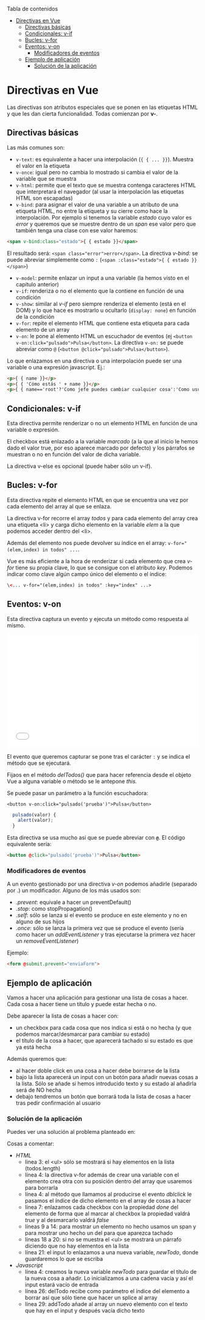 <!-- START doctoc generated TOC please keep comment here to allow auto update -->
<!-- DON'T EDIT THIS SECTION, INSTEAD RE-RUN doctoc TO UPDATE -->
Tabla de contenidos

- [Directivas en Vue](#directivas-en-vue)
  - [Directivas básicas](#directivas-b%C3%A1sicas)
  - [Condicionales: v-if](#condicionales-v-if)
  - [Bucles: v-for](#bucles-v-for)
  - [Eventos: v-on](#eventos-v-on)
    - [Modificadores de eventos](#modificadores-de-eventos)
  - [Ejemplo de aplicación](#ejemplo-de-aplicaci%C3%B3n)
    - [Solución de la aplicación](#soluci%C3%B3n-de-la-aplicaci%C3%B3n)

<!-- END doctoc generated TOC please keep comment here to allow auto update -->

# Directivas en Vue
Las directivas son atributos especiales que se ponen en las etiquetas HTML y que les dan cierta funcionalidad. Todas comienzan por **v-**. 

## Directivas básicas
Las más comunes son:
* `v-text`: es equivalente a hacer una interpolación (` { { ... }} `). Muestra el valor en la etiqueta
* `v-once`: igual pero no cambia lo mostrado si cambia el valor de la variable que se muestra
* `v-html`: permite que el texto que se muestra contenga caracteres HTML que interpretará el navegador (al usar la interpolación las etiquetas HTML son escapadas)
* `v-bind`: para asignar el valor de una variable a un atributo de una etiqueta HTML, no entre la etiqueta y su cierre como hace la interpolación. Por ejemplo si tenemos la variable _estado_ cuyo valor es _error_ y queremos que se muestre dentro de un _span_ ese valor pero que también tenga una clase con ese valor haremos:
```html
<span v-bind:class="estado">{ { estado }}</span>
```
El resultado será: `<span class="error">error</span>`. La directiva _v-bind:_ se puede abreviar simplemente como _`:`_ (`<span :class="estado">{ { estado }}</span>`)
* `v-model`: permite enlazar un input a una variable (la hemos visto en el capítulo anterior)
* `v-if`: renderiza o no el elemento que la contiene en función de una condición
* `v-show`: similar al _v-if_ pero siempre renderiza el elemento (está en el DOM) y lo que hace es mostrarlo u ocultarlo (`display: none`) en función de la condición
* `v-for`: repite el elemento HTML que contiene esta etiqueta para cada elemento de un array
* `v-on`: le pone al elemento HTML un escuchador de eventos (ej `<button v-on:click="pulsado">Pulsa</button>`. La directiva `v-on:` se puede abreviar como `@` (`<button @click="pulsado">Pulsa</button>`).

Lo que enlazamos en una directiva o una interpolación puede ser una variable o una expresión javascript. Ej.:
```html
<p>{ { name }}</p>
<p>{ { 'Cómo estás ' + name }}</p>
<p>{ { name=='root'?'Como jefe puedes cambiar cualquier cosa':'Como usuario '+name+' puedes cambiar tus datos' }}</p>
```

## Condicionales: v-if
Esta directiva permite renderizar o no un elemento HTML en función de una variable o expresión.

<script async src="//jsfiddle.net/juansegura/84jq5jbg/4/embed/js,html,result/"></script>

El checkbox está enlazado a la variable _marcado_ (a la que al inicio le hemos dado el valor true, por eso aparece marcado por defecto) y los párrafos se muestran o no en función del valor de dicha variable.

La directiva v-else es opcional (puede haber sólo un v-if).

## Bucles: v-for
Esta directiva repite el elemento HTML en que se encuentra una vez por cada elemento del array al que se enlaza.

<script async src="//jsfiddle.net/juansegura/o6bj81s3/embed/js,html,result/"></script>

La directiva v-for recorre el array _todos_ y para cada elemento del array crea una etiqueta \<li> y carga dicho elemento en la variable _elem_ a la que podemos acceder dentro del \<li>. 

Además del elemento nos puede devolver su índice en el array: `v-for="(elem,index) in todos" ...`.

Vue es más eficiente a la hora de renderizar si cada elemento que crea *v-for* tiene su propia clave, lo que se consigue con el atributo *key*. Podemos indicar como clave algún campo único del elemento o el índice:
```html
\<... v-for="(elem,index) in todos" :key="index" ...>
```

## Eventos: v-on
Esta directiva captura un evento y ejecuta un método como respuesta al mismo.

<iframe width="100%" height="300" src="//jsfiddle.net/juansegura/255u8f1j/embedded/js,html,result/" allowpaymentrequest allowfullscreen="allowfullscreen" frameborder="0"></iframe>

El evento que queremos capturar se pone tras el carácter `:` y se indica el método que se ejecutará.

Fijaos en el método _delTodos()_ que para hacer referencia desde el objeto Vue a alguna variable o método se le antepone *this.*

Se puede pasar un parámetro a la función escuchadora:
```vue
<button v-on:click="pulsado('prueba')">Pulsa</button>
```
```javascript
  pulsado(valor) {
    alert(valor);
  }
```

Esta directiva se usa mucho así que se puede abreviar con **`@`**. El código equivalente sería:
```html
<button @click="pulsado('prueba')">Pulsa</button>
```

### Modificadores de eventos
A un evento gestionado por una directiva _v-on_ podemos añadirle (separado por .) un modificador. Alguno de los más usados son:
* _.prevent_: equivale a hacer un preventDefault()
* _.stop_: como stopPropagation()
* _.self_: sólo se lanza si el evento se produce en este elemento y no en alguno de sus hijos
* _.once_: sólo se lanza la primera vez que se produce el evento (sería como hacer un _addEventListener_ y tras ejecutarse la primera vez hacer un _removeEventListener_)

Ejemplo:
```html
<form @submit.prevent="enviaForm">
```

## Ejemplo de aplicación
Vamos a hacer una aplicación para gestionar una lista de cosas a hacer. Cada cosa a hacer tiene un título y puede estar hecha o no.

Debe aparecer la lista de cosas a hacer con:
* un checkbox para cada cosa que nos indica si está o no hecha (y que podemos marcar/desmarcar para cambiar su estado)
* el título de la cosa a hacer, que aparecerá tachado si su estado es que ya está hecha

Además queremos que:
* al hacer doble click en una cosa a hacer debe borrarse de la lista
* bajo la lista aparecerá un input con un botón para añadir nuevas cosas a la lista. Sólo se añade si hemos introducido texto y su estado al añadirla será de NO hecha
* debajo tendremos un botón que borrará toda la lista de cosas a hacer tras pedir confirmación al usuario

### Solución de la aplicación
Puedes ver una solución al problema planteado en:

<script async src="//jsfiddle.net/juansegura/qfbtewhe/embed/"></script>

Cosas a comentar:
* *HTML* 
  * linea 3: el \<ul> sólo se mostrará si hay elementos en la lista (todos.length)
  * línea 4: la directiva v-for además de crear una variable con el elemento crea otra con su posición dentro del array que usaremos para borrarla
  * línea 4: al método que llamamos al producirse el evento _dblclick_ le pasamos el índice de dicho elemento en el array de cosas a hacer
  * línea 7: enlazamos cada checkbox con la propiedad _done_ del elemento de forma que al marcar al checkbox la propiedad valdrá *true* y al desmarcarlo valdrá *false*
  * líneas 9 a 14: para mostrar un elemento no hecho usamos un span y para mostrar uno hecho un del para que aparezca tachado
  * líneas 18 a 20: si no se muestra el \<ul> se mostrará un párrafo diciendo que no hay elementos en la lista
  * línea 21: el input lo enlazamos a una nueva variable, _newTodo_, donde guardaremos lo que se escriba
* *Javascript* 
  * línea 4: creamos la nueva variable _newTodo_ para guardar el título de la nueva cosa a añadir. Lo inicializamos a una cadena vacía y así el input estará vacío de entrada
  * línea 26: delTodo recibe como parámetro el índice del elemento a borrar así que sólo tiene que hacer un splice al array
  * línea 29: addTodo añade al array un nuevo elemento con el texto que hay en el input y después vacía dicho texto
